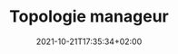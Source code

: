 ---
title: "Topologie manageur"
date: 2021-10-21T17:35:34+02:00
draft: false
tags: ["rapport", "Project implementation"]
weight: 4
---